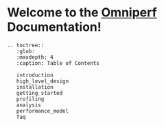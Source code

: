 # Welcome to the [Omniperf](https://github.com/ROCm/omniperf) Documentation!

```eval_rst
.. toctree::
   :glob:
   :maxdepth: 4
   :caption: Table of Contents

   introduction
   high_level_design
   installation
   getting_started
   profiling
   analysis
   performance_model
   faq
```
